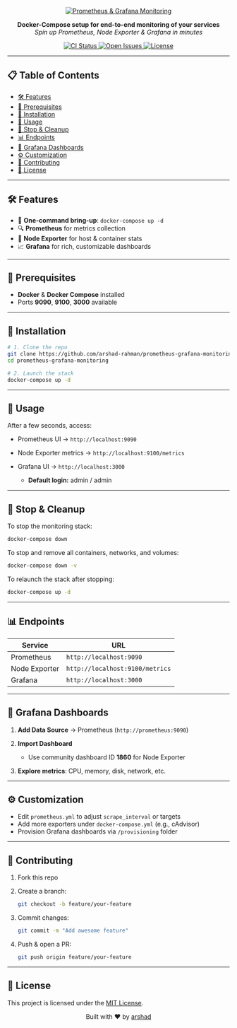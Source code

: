<p align="center">
  <a href="https://github.com/arshad-rahman/prometheus-grafana-monitoring">
    <img src="https://img.shields.io/badge/Monitoring-Prometheus%20%26%20Grafana-blue?style=for-the-badge" alt="Prometheus & Grafana Monitoring">
  </a>
</p>

<p align="center">
  <strong>Docker-Compose setup for end-to-end monitoring of your services</strong><br>
  <em>Spin up Prometheus, Node Exporter & Grafana in minutes</em>
</p>

<p align="center">
  <a href="https://github.com/arshad-rahman/prometheus-grafana-monitoring/actions">
    <img src="https://img.shields.io/github/actions/workflow/status/arshad-rahman/prometheus-grafana-monitoring/build.yml?branch=main&style=flat-square" alt="CI Status">
  </a>
  <a href="https://github.com/arshad-rahman/prometheus-grafana-monitoring/issues">
    <img src="https://img.shields.io/github/issues/arshad-rahman/prometheus-grafana-monitoring.svg?style=flat-square" alt="Open Issues">
  </a>
  <a href="https://github.com/arshad-rahman/prometheus-grafana-monitoring/blob/main/LICENSE">
    <img src="https://img.shields.io/github/license/arshad-rahman/prometheus-grafana-monitoring.svg?style=flat-square" alt="License">
  </a>
</p>

---

## 📋 Table of Contents

- [🛠️ Features](#️-features)  
- [🔌 Prerequisites](#-prerequisites)  
- [🚀 Installation](#-installation)  
- [🎯 Usage](#-usage)  
- [🛑 Stop & Cleanup](#-stop--cleanup)  
- [📊 Endpoints](#-endpoints)  
- [🎨 Grafana Dashboards](#-grafana-dashboards)  
- [⚙️ Customization](#-customization)  
- [🤝 Contributing](#-contributing)  
- [📄 License](#-license)

---

## 🛠️ Features

- 🚀 **One-command bring-up**: `docker-compose up -d`  
- 🔍 **Prometheus** for metrics collection  
- 📡 **Node Exporter** for host & container stats  
- 📈 **Grafana** for rich, customizable dashboards  

---

## 🔌 Prerequisites

- **Docker** & **Docker Compose** installed  
- Ports **9090**, **9100**, **3000** available  

---

## 🚀 Installation

```bash
# 1. Clone the repo
git clone https://github.com/arshad-rahman/prometheus-grafana-monitoring.git
cd prometheus-grafana-monitoring

# 2. Launch the stack
docker-compose up -d
````

---

## 🎯 Usage

After a few seconds, access:

* Prometheus UI → `http://localhost:9090`
* Node Exporter metrics → `http://localhost:9100/metrics`
* Grafana UI → `http://localhost:3000`

  * **Default login:** admin / admin

---

## 🛑 Stop & Cleanup

To stop the monitoring stack:

```bash
docker-compose down
```

To stop and remove all containers, networks, and volumes:

```bash
docker-compose down -v
```

To relaunch the stack after stopping:

```bash
docker-compose up -d
```

---

## 📊 Endpoints

| Service       | URL                             |
| ------------- | ------------------------------- |
| Prometheus    | `http://localhost:9090`         |
| Node Exporter | `http://localhost:9100/metrics` |
| Grafana       | `http://localhost:3000`         |

---

## 🎨 Grafana Dashboards

1. **Add Data Source** → Prometheus (`http://prometheus:9090`)
2. **Import Dashboard**

   * Use community dashboard ID **1860** for Node Exporter
3. **Explore metrics**: CPU, memory, disk, network, etc.

---

## ⚙️ Customization

* Edit `prometheus.yml` to adjust `scrape_interval` or targets
* Add more exporters under `docker-compose.yml` (e.g., cAdvisor)
* Provision Grafana dashboards via `/provisioning` folder

---

## 🤝 Contributing

1. Fork this repo
2. Create a branch:

   ```bash
   git checkout -b feature/your-feature
   ```
3. Commit changes:

   ```bash
   git commit -m "Add awesome feature"
   ```
4. Push & open a PR:

   ```bash
   git push origin feature/your-feature
   ```

---

## 📄 License

This project is licensed under the [MIT License](LICENSE).

<p align="center">
  Built with ❤️ by <a href="https://github.com/arshad-rahman">arshad</a>
</p>

